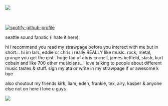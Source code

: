 ![](https://komarev.com/ghpvc/?username=beaverhollow&label=punks&style=flat-square&color=131313&base=19264)


<a href="https://alcohollica.straw.page/" title="strawpage"><img src="https://file.garden/Z1rbruKl12fQ7u-4/strawpageimg" width="86" height="16"></a>
⠀⠀⠀<a href="https://metallica.atabook.org/" title="atabook"><img src="https://file.garden/Z1rbruKl12fQ7u-4/atabookimg" width="74" height="13"></a>⠀⠀⠀<a href="https://pronouns.cc/@pearljam" title="prnscc"><img src="https://file.garden/Z1rbruKl12fQ7u-4/prnsccimg" width="60" height="13"></a>

[![spotify-github-profile](https://spotify-github-profile.kittinanx.com/api/view?uid=6ee6c3uiykzyf00n8qqgt3t8m&cover_image=true&theme=natemoo-re&show_offline=true&background_color=c3ab9e&interchange=true&bar_color=AAAAAA&bar_color_cover=false)](https://github.com/kittinan/spotify-github-profile)

seattle sound fanatic (i hate it here)

hi i recommend you read my strawpage before you interact with me but in short... hi im lars, eddie or chris i really REALLY like music. rock, metal, grunge you get the gist.. huge fan of chris cornell, james hetfield, slash, kurt cobain and like 700 other musicians.. i love talking to people about different music tastes & stuff. sign my ata or write in my strawpage if ur awesome k bye 

also shoutout my friends kirk, liam, eden, frankie, tex, airy, kasper & anyone else not on here i love u guys

![](https://file.garden/Z1rbruKl12fQ7u-4/tumblr_b05440bbff21ef7409c4da8176eaf905_d9fabdec_250.webp)
